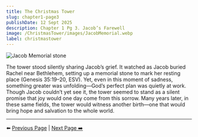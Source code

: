 ```yaml
---
title: The Christmas Tower
slug: chapter1-page3
publishDate: 12 Sept 2025
description: Chapter 1 Pg 3. Jacob’s Farewell
image: /ChristmasTower/images/JacobMemorial.webp
label: christmastower
---
```


![Jacob Memorial stone](/ChristmasTower/images/JacobMemorial.webp)

The tower stood silently sharing Jacob’s grief. It watched as Jacob buried Rachel near Bethlehem, setting up a memorial stone to mark her resting place (Genesis 35:19–20, ESV). Yet, even in this moment of sadness, something greater was unfolding—God’s perfect plan was quietly at work. Though Jacob couldn’t yet see it, the tower seemed to stand as a silent promise that joy would one day come from this sorrow. Many years later, in these same fields, the tower would witness another birth—one that would bring hope and salvation to the whole world.

---

⬅️ [Previous Page](/ChristmasTower/blog/chapter1-page2) | [Next Page ➡️](/ChristmasTower/blog/chapter2-page1)

